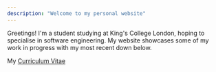 ```yaml
---
description: "Welcome to my personal website"
---
```

Greetings! I'm a student studying at King's College London, hoping to specialise in software engineering. My website showcases some of my work in progress with my most recent down below.
 
My [Curriculum Vitae](/cv.html)